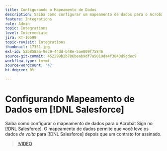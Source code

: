 ```yaml
---
title: Configurando o Mapeamento de Dados
description: Saiba como configurar um mapeamento de dados para o Acrobat Sign em  [!DNL Salesforce]
feature: Integrations
role: Admin
topic: Integrations
level: Intermediate
jira: KT-10599
topic-revisit: Integrations
thumbnail: 17351.jpg
exl-id: 52b858aa-9ec9-44dd-b48e-5ae009f75846
source-git-commit: 452299b2b786beab9df7a5019da4f3840d9cdec9
workflow-type: tm+mt
source-wordcount: '47'
ht-degree: 0%

---
```


# Configurando Mapeamento de Dados em [!DNL Salesforce]

Saiba como configurar o mapeamento de dados para o Acrobat Sign no [!DNL Salesforce]. O mapeamento de dados permite que você leve os dados _de volta_ para [!DNL Salesforce] depois que um contrato for assinado.

>[!VIDEO](https://video.tv.adobe.com/v/3416171?quality=12&learn=on&hidetitle=true&captions=por_br)
